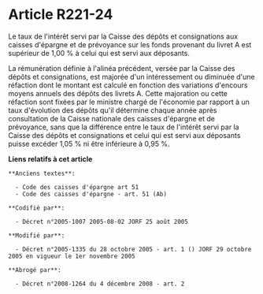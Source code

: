 # Article R221-24

Le taux de l'intérêt servi par la Caisse des dépôts et consignations aux caisses d'épargne et de prévoyance sur les fonds
provenant du livret A est supérieur de 1,00 % à celui qui est servi aux déposants.

La rémunération définie à l'alinéa précédent, versée par la Caisse des dépôts et consignations, est majorée d'un
intéressement ou diminuée d'une réfaction dont le montant est calculé en fonction des variations d'encours moyens annuels des
dépôts des livrets A. Cette majoration ou cette réfaction sont fixées par le ministre chargé de l'économie par rapport à un
taux d'évolution des dépôts qu'il détermine chaque année après consultation de la Caisse nationale des caisses d'épargne et
de prévoyance, sans que la différence entre le taux de l'intérêt servi par la Caisse des dépôts et consignations et celui qui
est servi aux déposants puisse excéder 1,05 % ni être inférieure à 0,95 %.

**Liens relatifs à cet article**

	**Anciens textes**:

	  - Code des caisses d'épargne art 51
	  - Code des caisses d'épargne - art. 51 (Ab)

	**Codifié par**:

	  - Décret n°2005-1007 2005-08-02 JORF 25 août 2005

	**Modifié par**:

	  - Décret n°2005-1335 du 28 octobre 2005 - art. 1 () JORF 29 octobre 2005 en vigueur le 1er novembre 2005

	**Abrogé par**:

	  - Décret n°2008-1264 du 4 décembre 2008 - art. 2
